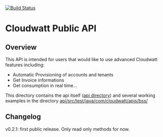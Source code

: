 [![Build Status](https://img.shields.io/travis/cloudwatt/bssapi-sdk.svg)](https://travis-ci.org/cloudwatt/bssapi-sdk)

Cloudwatt Public API
====================

Overview
--------

This API is intended for users that would like to use advanced Cloudwatt features including:

- Automatic Provisioning of accounts and tenants
- Get Invoice informations
- Get consumption in real time...

This directory contains the api itself ([api directory](api/README.md)) and several working examples in the directory [api/src/test/java/com/cloudwatt/apis/bss/](./api/src/test/java/com/cloudwatt/apis/bss/)

Changelog
---------
v0.2.1: first public release. Only read only methods for now.
